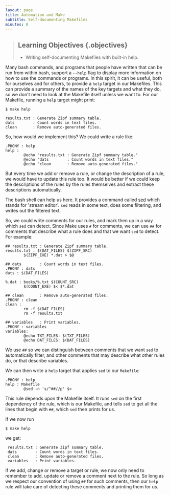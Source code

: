 ```yaml
---
layout: page
title: Automation and Make
subtitle: Self-documenting Makefiles
minutes: 0
---
```


> ## Learning Objectives {.objectives}
>
> * Writing self-documenting Makefiles with built-in help.

Many bash commands, and programs that people have written that can be run from within bash, support a `--help` flag to display more information on how to use the commands or programs. In this spirit, it can be useful, both for ourselves and for others, to provide a `help` target in our Makefiles. This can provide a summary of the names of the key targets and what they do, so we don't need to look at the Makefile itself unless we want to. For our Makefile, running a `help` target might print:

~~~{.bash}
$ make help
~~~

~~~{.output}
results.txt : Generate Zipf summary table.
dats        : Count words in text files.
clean       : Remove auto-generated files.
~~~

So, how would we implement this? We could write a rule like:

~~~ {.make}
.PHONY : help
help : 
        @echo "results.txt : Generate Zipf summary table."
        @echo "dats        : Count words in text files."
        @echo "clean       : Remove auto-generated files."
~~~

But every time we add or remove a rule, or change the description of a rule, we would have to update this rule too. It would be better if we could keep the descriptions of the rules by the rules themselves and extract these descriptions automatically.

The bash shell can help us here. It provides a command called [sed](https://www.gnu.org/software/sed/) which stands for 'stream editor'. `sed` reads in some text, does some filtering, and writes out the filtered text. 

So, we could write comments for our rules, and mark then up in a way which `sed` can detect. Since Make uses `#` for comments, we can use `##` for comments that describe what a rule does and that we want `sed` to detect. For example:

~~~{.make}
## results.txt : Generate Zipf summary table.
results.txt : $(DAT_FILES) $(ZIPF_SRC)
        $(ZIPF_EXE) *.dat > $@

## dats        : Count words in text files.
.PHONY : dats
dats : $(DAT_FILES)

%.dat : books/%.txt $(COUNT_SRC)
        $(COUNT_EXE) $< $*.dat

## clean       : Remove auto-generated files.
.PHONY : clean
clean :
        rm -f $(DAT_FILES)
        rm -f results.txt

## variables   : Print variables.
.PHONY : variables
variables:
        @echo TXT_FILES: $(TXT_FILES)
        @echo DAT_FILES: $(DAT_FILES)
~~~

We use `##` so we can distinguish between comments that we want `sed` to automatically filter, and other comments that may describe what other rules do, or that describe variables.

We can then write a `help` target that applies `sed` to our `Makefile`:

~~~{.make}
.PHONY : help
help : Makefile
        @sed -n 's/^##//p' $<
~~~

This rule depends upon the Makefile itself. It runs `sed` on the first dependency of the rule, which is our Makefile, and tells `sed` to get all the lines that begin with `##`, which `sed` then prints for us.

If we now run

~~~{.bash}
$ make help
~~~
we get:

~~~{.output}
 results.txt : Generate Zipf summary table.
 dats        : Count words in text files.
 clean       : Remove auto-generated files.
 variables   : Print variables.
~~~

If we add, change or remove a target or rule, we now only need to remember to add, update or remove a comment next to the rule. So long as we respect our convention of using `##` for such comments, then our `help` rule will take care of detecting these comments and printing them for us.

